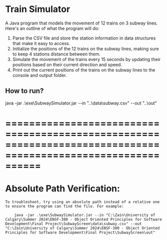 # Train Simulator

A Java program that models the movement of 12 trains on 3 subway lines. Here's an outline of what the program will do:

1. Parse the CSV file and store the station information in data structures that make it easy to access.
2. Initialize the positions of the 12 trains on the subway lines, making sure to keep 4 stations distance between them.
3. Simulate the movement of the trains every 15 seconds by updating their positions based on their current direction and speed.
4. Print out the current positions of the trains on the subway lines to the console and output folder. 

## How to run?

java -jar .\exe\SubwaySimulator.jar --in "..\data\subway.csv" --out "..\out"

# ==============================================================================================================
# Absolute Path Verification:

    To troubleshoot, try using an absolute path instead of a relative one to ensure the program can find the file. For example:

        java -jar .\exe\SubwaySimulator.jar --in "C:\Zain\University of Calgary\Summer 2024\ENSF-380 - Object Oriented Principles for Software Development\Final Project\SubwayScreen\data\subway.csv" --out "C:\Zain\University of Calgary\Summer 2024\ENSF-380 - Object Oriented Principles for Software Development\Final Project\SubwayScreen\out"
